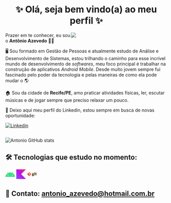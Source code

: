 <h1 align="center">✨ Olá, seja bem vindo(a) ao meu perfil ✨</h1>

<img align="right" width="300" src="https://reviews.com.np/uploads/article/android-10-is-official/new-android-logo-2019-robot-head-reactions-animated-2.gif" />

Prazer em te conhecer, eu sou o <strong>Antônio Azevedo</strong> 🙋‍♂️

🖥️ Sou formado em Gestão de Pessoas e atualmente estudo de Análise e Desenvolvimento de Sistemas, estou trilhando o caminho para esse incrível mundo de desenvolvimento de *softwares*, meu foco principal é trabalhar na construção de aplicativos *Android Mobile*.
Desde muito jovem sempre fui fascinado pelo poder da tecnologia e pelas maneiras de como ela pode mudar o 🌎 

🏠 Sou da cidade de <strong>Recife/PE</strong>, amo praticar atividades físicas, ler, escutar músicas e de jogar sempre que preciso relaxar um pouco.

🔽 Deixo aqui meu perfil do Linkedin, estou sempre em busca de novas oportunidade:

[![Linkedin](https://img.shields.io/badge/LinkedIn-0077B5?style=for-the-badge&logo=linkedin&logoColor=white)](https://www.linkedin.com/in/ant%C3%B4nio-azevedo-b72112114/)

## 
![Antonio GitHub stats](https://github-readme-stats.vercel.app/api?username=DevAntonioAzevedo&show_icons=true&theme=radical)

## 🛠️ Tecnologias que estudo no momento:

<code><img height="30" src="https://raw.githubusercontent.com/github/explore/80688e429a7d4ef2fca1e82350fe8e3517d3494d/topics/android/android.png"></code>
<code><img height="30" src="https://raw.githubusercontent.com/github/explore/80688e429a7d4ef2fca1e82350fe8e3517d3494d/topics/kotlin/kotlin.png"></code>
<code><img height="30" src="https://raw.githubusercontent.com/github/explore/80688e429a7d4ef2fca1e82350fe8e3517d3494d/topics/git/git.png"></code>

## 

## 📧 Contato: antonio_azevedo@hotmail.com.br
